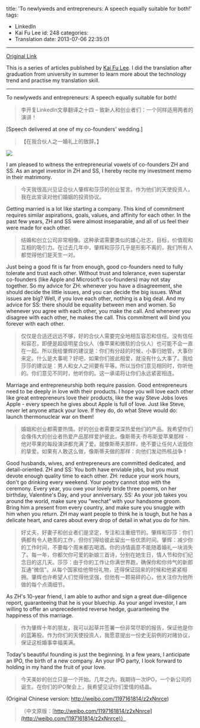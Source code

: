 title: 'To newlyweds and entrepreneurs: A speech equally suitable for both!'
tags:
  - LinkedIn
  - Kai Fu Lee
id: 248
categories:
  - Translation
date: 2013-07-06 22:35:01
---
[Original Link](https://www.linkedin.com/today/post/article/20121101125910-416648-to-newlyweds-and-entrepreneurs-a-speech-equally-suitable-for-both)

This is a series of articles published by [Kai Fu Lee](https://www.linkedin.com/profile/view?id=416648&authType=name&authToken=GZNe&ref=CONTENT&goback=%2Empd2_*1_*1_*1_*1_*1_*1_20121002150727*5416648*5the*5chinese*5user*5is*5more*5like*5you*5than*5you*5think&trk=mp-ph-pn). I did the translation after graduation from university in summer to learn more about the technology trend and practise my translation skill.

---
To newlyweds and entrepreneurs: A speech equally suitable for both!
>李开复LinkedIn文章翻译之十四 – 致新人和创业者们：一个同样适用两者的演讲！

[Speech delivered at one of my co-founders' wedding.]
>【在我合伙人之一婚礼上的致辞。】

![](http://media.licdn.com/mpr/mpr/p/6/000/1bd/1cf/25bc29c.png)

I am pleased to witness the entrepreneurial vowels of co-founders ZH and SS. As an angel investor in ZH and SS, I hereby recite my investment memo in their matrimony.
>今天我很高兴见证合伙人肇辉和莎莎的创业誓言。作为他们的天使投资人，我在此宣读对他们婚姻的投资协议。

Getting married is a lot like starting a company. This kind of commitment requires similar aspirations, goals, values, and affinity for each other. In the past few years, ZH and SS were almost inseparable, and all of us feel their were made for each other.
>结婚和创立公司非常相像。这种承诺需要类似的雄心壮志，目标，价值观和互相的吸引力。在过去几年中，肇辉和莎莎几乎是形影不离的，我们所有人都觉得他们是天生一对。

Just being a good fit is far from enough, good co-founders need to fully tolerate and trust each other. Without trust and tolerance, even superstar co-founders (like Apple and Microsoft's co-founders) may not stay together. So my advice for ZH: whenever you have a disagreement, she should decide the little issues, and you can decide the big issues. What issues are big? Well, if you love each other, nothing is a big deal. And my advice for SS: there should be equality between men and women. So whenever you agree with each other, you make the call. And whenever you disagree with each other, he makes the call. This commitment will bind you forever with each other.
>仅仅是合适还远远不够，好的合伙人需要完全地相互容忍和信任。没有信任和容忍，即便是超级明星合伙人（像苹果和微软的合伙人）也可能不会一直在一起。所以我给肇辉的建议是：你们有分歧的时候，小事归她管，大事你来定。什么是大事呢？好吧，如果你们彼此相爱，就没有什么大事了。我给莎莎的建议是：男人和女人之间要有平等。所以当你们意见相同时，你听他的。你们意见不同时，他听你的。这一承诺将让你们永远紧密相连。

Marriage and entrepreneurship both require passion. Good entrepreneurs need to be deeply in love with their products. I hope you will love each other like great entrepreneurs love their products, like the way Steve Jobs loves Apple - every speech he gives about Apple is full of love. Just like Steve, never let anyone attack your love. If they do, do what Steve would do: launch thermonuclear war on them!
>婚姻和创业都需要热情。好的创业者需要深深热爱他们的产品。我希望你们会像伟大的创业者热爱产品那样爱护彼此，像斯蒂夫·乔布斯爱苹果那样 - 他对苹果的每段演讲都充满了爱。就像斯蒂夫那样，绝不要让任何人诋毁你的挚爱。如果有人敢这么做，像斯蒂夫做的那样：向他们发动热核战争！

Good husbands, wives, and entrepreneurs are committed dedicated, and detail-oriented. ZH and SS: You both have enviable jobs, but you must devote enough quality time to each other. ZH: reduce your work hours, don't go drinking every weekend. Your poetry cannot stop with the ceremony. Every year, you owe your lovely bride three poems, on her birthday, Valentine's Day, and your anniversary. SS: As your job takes you around the world, make sure you ”wechat“ with your handsome groom. Bring him a present from every country, and make sure you snuggle with him when you return. ZH may want people to think he is tough, but he has a delicate heart, and cares about every drop of detail in what you do for him.
>好丈夫，好妻子和创业者们是坚定，专注和注重细节的。肇辉和莎莎：你们俩都有令人艳羡的工作，但你们得给彼此留出一些优质时间。肇辉：减少你的工作时间，不要每个周末都去喝酒。你的诗情画意不能随着婚礼一块消失了。每一年，你都欠你可爱的新娘三首诗，分别在她生日，情人节和你们纪念日的这几天。莎莎：由于你的工作让你满世界跑，确保你和你帅气的新郎互通“微信”。从每个国家给他带份礼物，还得保证回来的时候和他紧紧相拥。肇辉也许希望人们觉得他坚强，但他有一颗易碎的心，他关注你为他所做的每个点滴细节。

As ZH's 10-year friend, I am able to author and sign a great due-diligence report, guaranteeing that he is your bluechip. As your angel investor, I am willing to offer an unprecedented reverse hedge, guaranteeing the happiness of this marriage.
>作为肇辉十年的朋友，我可以起草并签署一份非常尽职的报告，保证他是你的蓝筹股。作为你们的天使投资人，我愿意提出一份史无前例的对赌协议，保证这桩婚事幸福美满。

Today's beautiful founding is just the beginning. In a few years, I anticipate an IPO, the birth of a new company. An your IPO party, I look forward to holding in my hand the fruit of your love.
>今天美妙的创立只是一个开始。几年之内，我期待一次IPO，一个新公司的诞生。在你们的IPO聚会上，我希望见证你们爱情的结晶。

(Original Chinese version: http://weibo.com/1197161814/z2xNnrce)
>（中文原版：[http://weibo.com/1197161814/z2xNnrce](http://weibo.com/1197161814/z2xNnrce)）
